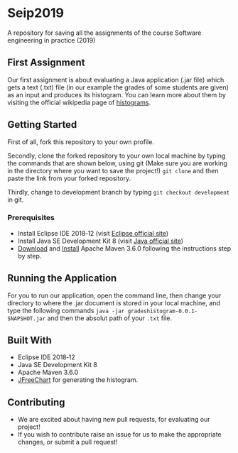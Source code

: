 
# Seip2019
A repository for saving all the assignments of the course Software engineering in practice (2019)
## First Assignment
Our first assignment is about evaluating a Java application (.jar file) which gets a text (.txt) file (in our example the grades of some students are given) as an input and produces its histogram. You can learn more about them by visiting the official wikipedia page of [histograms](https://en.wikipedia.org/wiki/Histogram).

## Getting Started
First of all, fork this repository to your own profile.

Secondly, clone the forked repository to your own local machine by typing the commands that are shown below, using git (Make sure you are working in the directory where you want to save the project!)
`git clone` and then paste the link from your forked repository.

Thirdly, change to development branch by typing `git checkout development` in git.

### Prerequisites
* Install Eclipse IDE 2018‑12 (visit [Eclipse official site](https://www.eclipse.org/downloads/))
* Install Java SE Development Kit 8 (visit [Java official site](https://www.oracle.com/technetwork/java/javase/downloads/jdk8-downloads-2133151.html))
* [Download](https://maven.apache.org/download.cgi) and [Install](https://maven.apache.org/install.html) Apache Maven 3.6.0 following the instructions step by step.

## Running the Application
For you to run our application, open the command line, then change your directory to where the .jar document is stored in your local machine, and type the following commands `java -jar gradeshistogram-0.0.1-SNAPSHOT.jar` and then the absolut path of your `.txt` file.

## Built With
* Eclipse IDE 2018‑12
* Java SE Development Kit 8
* Apache Maven 3.6.0
* [JFreeChart](https://mvnrepository.com/artifact/org.jfree/jfreechart) for generating the histogram.

## Contributing
* We are excited about having new pull requests, for evaluating our project!
* If you wish to contribute raise an issue for us to make the appropriate changes, or submit a pull request!
